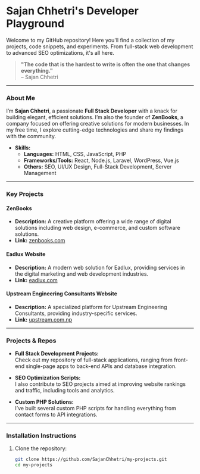 # **Sajan Chhetri's Developer Playground**
Welcome to my GitHub repository! Here you'll find a collection of my projects, code snippets, and experiments. From full-stack web development to advanced SEO optimizations, it's all here.

> **"The code that is the hardest to write is often the one that changes everything."**  
> – Sajan Chhetri

---

### **About Me**

I’m **Sajan Chhetri**, a passionate **Full Stack Developer** with a knack for building elegant, efficient solutions. I’m also the founder of **ZenBooks**, a company focused on offering creative solutions for modern businesses. In my free time, I explore cutting-edge technologies and share my findings with the community.

- **Skills:**
  - **Languages:** HTML, CSS, JavaScript, PHP
  - **Frameworks/Tools:** React, Node.js, Laravel, WordPress, Vue.js
  - **Others:** SEO, UI/UX Design, Full-Stack Development, Server Management

---

### **Key Projects**

#### **ZenBooks**
- **Description:** A creative platform offering a wide range of digital solutions including web design, e-commerce, and custom software solutions.
- **Link:** [zenbooks.com](http://zenbooks.com)

#### **Eadlux Website**
- **Description:** A modern web solution for Eadlux, providing services in the digital marketing and web development industries.
- **Link:** [eadlux.com](http://eadlux.com)

#### **Upstream Engineering Consultants Website**
- **Description:** A specialized platform for Upstream Engineering Consultants, providing industry-specific services.
- **Link:** [upstream.com.np](http://upstream.com.np)

---

### **Projects & Repos**

- **Full Stack Development Projects:**  
  Check out my repository of full-stack applications, ranging from front-end single-page apps to back-end APIs and database integration.

- **SEO Optimization Scripts:**  
  I also contribute to SEO projects aimed at improving website rankings and traffic, including tools and analytics.

- **Custom PHP Solutions:**  
  I’ve built several custom PHP scripts for handling everything from contact forms to API integrations.

---

### **Installation Instructions**

1. Clone the repository:
   ```bash
   git clone https://github.com/SajanChhetri/my-projects.git
   cd my-projects
